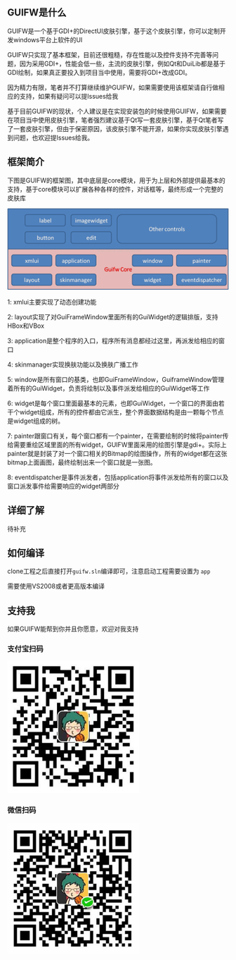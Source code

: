 ## GUIFW是什么

GUIFW是一个基于GDI+的DirectUI皮肤引擎，基于这个皮肤引擎，你可以定制开发windows平台上软件的UI

GUIFW只实现了基本框架，目前还很粗糙，存在性能以及控件支持不完善等问题，因为采用GDI+，性能会低一些，主流的皮肤引擎，例如Qt和DuiLib都是基于GDI绘制，如果真正要投入到项目当中使用，需要将GDI+改成GDI。

因为精力有限，笔者并不打算继续维护GUIFW，如果需要使用该框架请自行做相应的支持，如果有疑问可以提Issues给我

基于目前GUIFW的现状，个人建议是在实现安装包的时候使用GUIFW，如果需要在项目当中使用皮肤引擎，笔者强烈建议基于Qt写一套皮肤引擎，基于Qt笔者写了一套皮肤引擎，但由于保密原因，该皮肤引擎不能开源，如果你实现皮肤引擎遇到问题，也欢迎提Issues给我。

## 框架简介

下图是GUIFW的框架图，其中底层是core模块，用于为上层和外部提供最基本的支持，基于core模块可以扩展各种各样的控件，对话框等，最终形成一个完整的皮肤库

![](https://github.com/arlins/GUIFW/blob/master/support-files/5.png)

1: xmlui主要实现了动态创建功能

2: layout实现了对GuiFrameWindow里面所有的GuiWidget的逻辑排版，支持HBox和VBox

3: application是整个程序的入口，程序所有消息都经过这里，再派发给相应的窗口

4: skinmanager实现换肤功能以及换肤广播工作

5: window是所有窗口的基类，也即GuiFrameWindow，GuiframeWindow管理着所有的GuiWidget，负责将绘制以及事件派发给相应的GuiWidget等工作

6: widget是每个窗口里面最基本的元素，也即GuiWidget，一个窗口的界面由若干个widget组成，所有的控件都由它派生，整个界面数据结构是由一颗每个节点是widget组成的树。

7: painter跟窗口有关，每个窗口都有一个painter，在需要绘制的时候将painter传给需要重绘区域里面的所有widget，GUIFW里面采用的绘图引擎是gdi+。实际上painter就是封装了对一个窗口相关的Bitmap的绘图操作，所有的widget都在这张bitmap上面画图，最终绘制出来一个窗口就是一张图。

8: eventdispatcher是事件派发者，包括application将事件派发给所有的窗口以及窗口派发事件给需要响应的widget两部分

## 详细了解

待补充

## 如何编译

clone工程之后直接打开`guifw.sln`编译即可，注意启动工程需要设置为 `app`

需要使用VS2008或者更高版本编译


## 支持我

如果GUIFW能帮到你并且你愿意，欢迎对我支持

### 支付宝扫码
<img src="https://github.com/arlins/Personal/blob/master/ali-pay.jpg" alt="支付宝扫码" width="300" height="300">

### 微信扫码
<img src="https://github.com/arlins/Personal/blob/master/wx-pay.jpg" alt="微信扫码" width="300" height="300">





